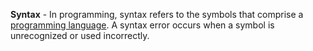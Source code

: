 **Syntax** - In programming, syntax refers to the symbols that comprise a [programming language](docs/Glossary/Programming%20Language.md). A syntax error occurs when a symbol is unrecognized or used incorrectly.